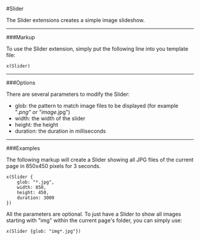 #Slider

The Slider extensions creates a simple image slideshow.

---

###Markup

To use the Slider extension, simply put the following line into you template file:

	x(Slider) 
			
---

###Options			

There are several parameters to modify the Slider:

- glob: 	the pattern to match image files to be displayed (for example "*.png" or "image*.jpg")
- width:	the width of the slider
- height:	the height
- duration:	the duration in milliseconds	

---

###Examples

The following markup will create a Slider showing all JPG files of the current page in 850x450 pixels for 3 seconds.

	x(Slider {
		glob: "*.jpg", 
		width: 850, 
		height: 450, 
		duration: 3000
	})

	
All the parameters are optional. To just have a Slider to show all images starting with "img" within the current page's folder, you can simply use:

	x(Slider {glob: "img*.jpg"})

